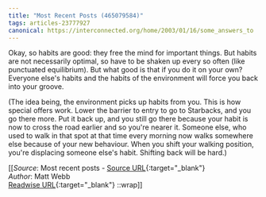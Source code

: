 ```yaml
---
title: "Most Recent Posts (465079584)"
tags: articles-23777927
canonical: https://interconnected.org/home/2003/01/16/some_answers_to
---
```


Okay, so habits are good: they free the mind for important things. But habits are not necessarily optimal, so have to be shaken up every so often (like punctuated equilibrium). But what good is that if you do it on your own? Everyone else's habits and the habits of the environment will force you back into your groove.

(The idea being, the environment picks up habits from you. This is how special offers work. Lower the barrier to entry to go to Starbacks, and you go there more. Put it back up, and you still go there because your habit is now to cross the road earlier and so you're nearer it. Someone else, who used to walk in that spot at that time every morning now walks somewhere else because of your new behaviour. When you shift your walking position, you're displacing someone else's habit. Shifting back will be hard.)


[[_Source_: Most recent posts - [Source URL](https://interconnected.org/home/2003/01/16/some_answers_to){:target="_blank"}<br>
_Author_: Matt Webb<br>
[Readwise URL](https://readwise.io/open/465079584){:target="_blank"}
::wrap]]